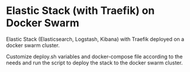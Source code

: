 # Elastic Stack (with Traefik) on Docker Swarm

Elastic Stack (Elasticsearch, Logstash, Kibana) with Traefik deployed on a docker swarm cluster. 

Customize deploy.sh variables and docker-compose file according to the needs and run the script to deploy the stack to the docker swarm cluster.
